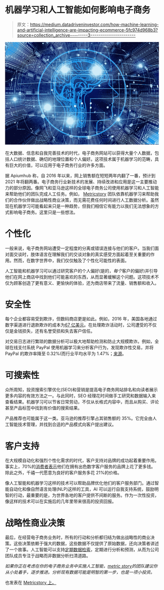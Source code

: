 # 机器学习和人工智能如何影响电子商务

> 原文：<https://medium.datadriveninvestor.com/how-machine-learning-and-artificial-intelligence-are-impacting-ecommerce-5fc974d968b3?source=collection_archive---------3----------------------->

![](img/6af87d5cca1b58a574015b6c9b1aed4d.png)

在大数据、信息和自我完善技术的时代，电子商务网站可以获得大量个人数据，包括人口统计数据、确切的地理位置和个人偏好。这项技术属于机器学习的范畴，具有巨大的价值，可以应用于电子商务行业的许多方面。

据 Apiumhub 称，自 2016 年以来，网上销售额在短短两年内翻了一番，预计到 2021 年将翻两番。电子商务行业新技术的发展、持续改进和应用是这一主要推动力的部分原因。像网飞和亚马逊这样的全球电子商务公司使用机器学习和人工智能来帮助他们的团队完成人工任务。例如， [Metricstory](https://metricstory.com?utm_medium=ref&utm_source=medium.com&utm_campaign=ai+blog) 团队依靠机器学习来帮助我们的合作伙伴做出战略性商业决策，而无需花费任何时间进行人工数据分析。虽然现在机器学习可能看起来只是一种趋势，但我们相信它有能力以我们无法想象的方式影响电子商务。这里只是一些想法。

# 个性化

一般来说，电子商务网站遭受一定程度的分离或错误连接与他们的客户。当我们面对面交谈时，肢体语言在理解我们的交谈对象的真实感受方面起着至关重要的作用。然而，在数字世界中，我们仅仅触及了个性化可能性的表面。

人工智能和机器学习可以通过研究客户的个人偏好(是的，*每个*客户的偏好)并引导他们在网上商店中找到他们可能喜欢的东西，从而显著缓解这个问题。这项技术不仅为顾客创造了更有意义、更愉快的体验，还为商店带来了流量、销售额和收入。

# 安全性

每个企业都容易受到欺诈，但数码商店更是如此。例如，2016 年，美国各地通过数字渠道进行退款欺诈的成本为[67 亿美元](https://www.invespcro.com/blog/e-commerce-fraud-and-chargebacks-infographic/)。在处理欺诈活动时，公司遭受的不仅仅是金钱损失，还有名誉受损和失去客户信任。

对交易日志进行繁琐的数据分析可以极大地帮助检测和防止大规模欺诈。例如，全球在线支付系统 PayPal 使用机器学习来分析客户行为，发现欺诈性交易，并将 PayPal 的欺诈率降至 0.32%(而行业平均水平为 1.47%；[来源](https://chargeback.com/machine-learning-fraud-prevention/)。

# 可搜索性

众所周知，投资搜索引擎优化(SEO)和营销是提高电子商务网站排名和向读者展示更多内容的有效方法之一。与此同时，SEO 经理花时间做手工研究和数据输入来查看结果。机器学习可以节省日常劳动，不仅从长格式内容中，而且从购买、评论甚至产品标签中找到有价值的搜索结果。

产品推荐也可能属于这一类。亚马逊的推荐引擎占其销售额的 35%。它完全由人工智能技术管理，并找到合适的产品模式向客户提出建议。

# 客户支持

在大规模自动化和强烈个性化需求的时代，客户支持对品牌的成功起着重要作用。事实上，70%的[消费者表示](https://www.helpscout.net/75-customer-service-facts-quotes-statistics/)他们在拥有出色数字客户服务的品牌上花了更多钱。除此之外，千禧一代愿意为良好的客户服务多花 21%的价格。

像人工智能和机器学习这样的技术可以帮助品牌优化他们的客户服务部门。通过智能自动化和像自然语言处理(NLP)这样的工具，AI 可以运行自我支持系统，鼓励明智的行动，最重要的是，为世界各地的客户提供不间断的服务。作为一次性投资，像这样的技术可以在实施后的几年里带来很高的投资回报。

# 战略性商业决策

最后，在经营电子商务业务时，所有的行动和分析都归结为做出战略性的商业决策。这些决策依赖于强大的数据，这些数据不仅提供了原始数据，还向决策者讲述了一个故事。人工智能可以支持[定期数据检索](http://www.metricstory.com/)，定期进行分析和预测，从而为公司团队成员专注于战略而非数据分析扫清道路。

*如果你正在考虑在你的电子商务业务中实施人工智能，*[*metric story*](https://metricstory.com?utm_medium=ref&utm_source=medium.com&utm_campaign=ai+blog)*的团队建议你从小处着手，逐步推进。分析现有数据可能是明智的第一步，也是一项小投资。*

也发表在 [Metricstory 上。](https://blog.metricstory.com/blog/how-machine-learning-and-ai-are-impacting-ecommerce)